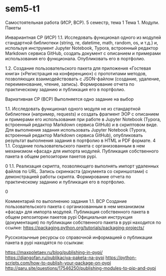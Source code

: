 # sem5-t1
Самостоятельная работа (ИСР, ВСР). 5 семестр, тема 1
Тема 1. Модули. Пакеты

Инвариантная СР (ИСР) 
1.1. Исследовать функционал одного из модулей стандартной библиотеки (string, re, datetime, math, random, os, и т.д.) и, используя инструмент Jupyter Notebook, Typora, встроенный редактор Markdown сервиса GitHub, создать документ с описанием и примерами использования его функционала. Опубликовать его в портфолио.

1.2. Создание пользовательского пакета для приложения «Гостевая книга» («Регистрация на конференцию») с прототипами методов, позволяющих взаимодействовать с JSON-файлом (создание, удаление, переименование, чтение, запись). Формирование отчета по практическому заданию и публикация его в портфолио.

Вариативная СР (ВСР) 
Выполняется одно задание на выбор

1.1. Исследовать функционал одного модуля не из стандартной библиотеки (например, requests) и создать фрагмент ЭОР с описанием и примерами его использования при работе в Jupyter Notebook (Typora, встроенный редактор Markdown сервиса GitHub) и в скриптовом виде. Для выполнения задания использовать Jupyter Notebook (Typora, встроенный редактор Markdown сервиса GitHub), опубликовать результат выполнения задания в портфолио в HTML и PDF формате. 	4
1.1. Создание пользовательского пакета с организованным в нем механизмом «фасад» для импорта модулей. Публикация собственного пакета в общем репозитории пакетов pypi. 

0
1.1. Реализация скрипта, позволяющего выполнять импорт удаленных файлов по URL. Запись скринкаста (документа со скриншотами) с демонстрацией работы скрипта. Формирование отчета по практическому заданию и публикация его в портфолио. 

0

Комментарий по выполнению задания 1.1. ВСР
Создание пользовательского пакета с организованным в нем механизмом «фасад» для импорта модулей. Публикация собственного пакета в общем репозитории пакетов pypi
Официальная инструкция (документация) по публикации собственного пакета в pypi находится по ссылке: https://packaging.python.org/tutorials/packaging-projects/

Русскоязычные ресурсы со справочной информацией о публикации пакета в pypi находятся по ссылкам: 

https://maxpoletaev.ru/blog/publishing-in-pypi/
https://djangofan.ru/publikaciya-paketa-na-pypi
https://python-scripts.com/how-to-publish-your-package-on-pypi
http://qaru.site/questions/17546250/publishing-modules-to-pip-and-pypi
